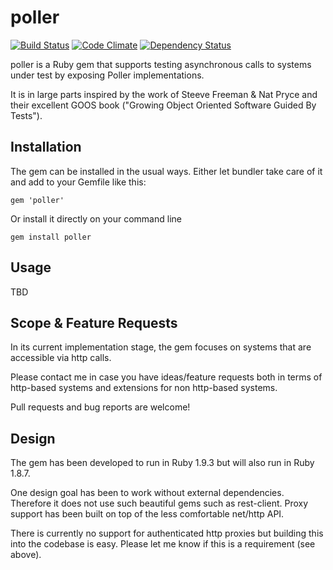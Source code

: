 poller
======

[![Build Status](https://travis-ci.org/mkrogemann/poller.png)](https://travis-ci.org/mkrogemann/poller)
[![Code Climate](https://codeclimate.com/github/mkrogemann/poller.png)](https://codeclimate.com/github/mkrogemann/poller)
[![Dependency Status](https://gemnasium.com/mkrogemann/poller.png)](https://gemnasium.com/mkrogemann/poller)

poller is a Ruby gem that supports testing asynchronous calls to systems under test by exposing Poller implementations.

It is in large parts inspired by the work of Steeve Freeman &amp; Nat Pryce and their excellent GOOS book ("Growing Object Oriented Software Guided By Tests").

Installation
------------
The gem can be installed in the usual ways. Either let bundler take care of it and add to your Gemfile like this:

    gem 'poller'

Or install it directly on your command line

    gem install poller

Usage
-----
TBD

Scope &amp; Feature Requests
----------------------------
In its current implementation stage, the gem focuses on systems that are accessible via http calls.

Please contact me in case you have ideas/feature requests both in terms of http-based systems and extensions for non http-based systems.

Pull requests and bug reports are welcome!

Design
------
The gem has been developed to run in Ruby 1.9.3 but will also run in Ruby 1.8.7.

One design goal has been to work without external dependencies. Therefore it does not use such beautiful gems such as rest-client. Proxy support has been built on top of the less comfortable net/http API.

There is currently no support for authenticated http proxies but building this into the codebase is easy. Please let me know if this is a requirement (see above).



